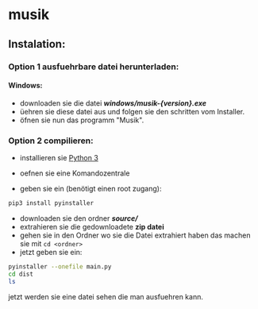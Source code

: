 # musik
## Instalation:
### Option 1 ausfuehrbare datei herunterladen:
#### Windows:
- downloaden sie die datei ***windows/musik-{version}.exe***
- üehren sie diese datei aus und folgen sie den schritten vom Installer.
- öfnen sie nun das programm "Musik".
### Option 2 compilieren:
- installieren sie [Python 3](https://www.python.org/ )

- oefnen sie eine Komandozentrale
- geben sie ein (benötigt einen root zugang): 
```bash
pip3 install pyinstaller
```
- downloaden sie den ordner ***source/***
- extrahieren sie die gedownloadete **zip datei**
- gehen sie in den Ordner wo sie die Datei extrahiert haben das machen sie mit   ```cd <ordner>```
- jetzt geben sie ein:
```bash
pyinstaller --onefile main.py
cd dist
ls
```
jetzt werden sie eine datei sehen die man ausfuehren kann.

